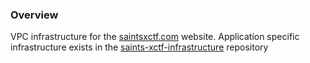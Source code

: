 ### Overview

VPC infrastructure for the [saintsxctf.com](https://www.saintsxctf.com/) website.  Application specific infrastructure 
exists in the [saints-xctf-infrastructure](https://github.com/AJarombek/saints-xctf-infrastructure.git) repository